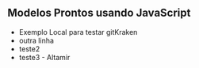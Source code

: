 ## Modelos Prontos usando JavaScript
* Exemplo Local para testar gitKraken
* outra linha
* teste2
* teste3 - Altamir